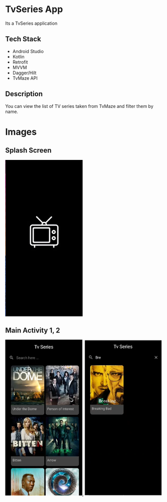 # TvSeries App

Its a TvSeries application

## Tech Stack

- Android Studio
- Kotlin
- Retrofit
- MVVM
- Dagger/Hilt
- TvMaze API

## Description

You can view the list of TV series taken from TvMaze and filter them by name.

# Images

## Splash Screen

![Splash Screen](SplashScreen.PNG)

## Main Activity 1, 2

![Main Activity](MainACtivity.PNG), ![Main Activity Search](MainActivitySearch.PNG)





